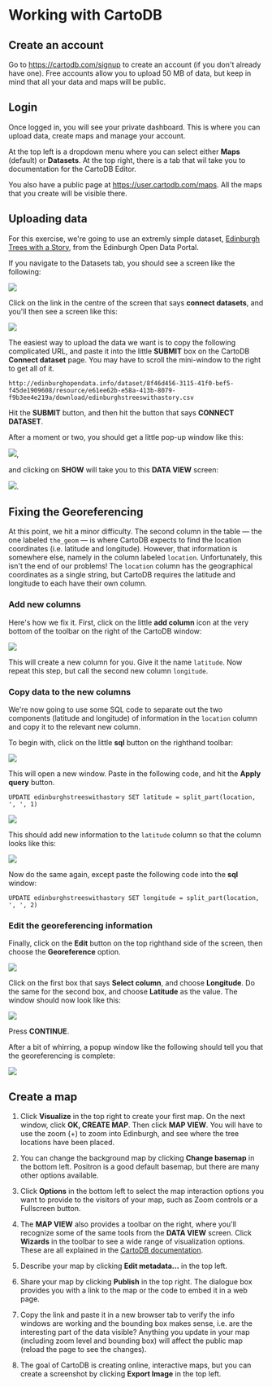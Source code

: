 # Working with CartoDB

## Create an account

Go to https://cartodb.com/signup to create an account (if you don't already have one). Free accounts allow you to upload 50 MB of data, but keep in mind that all your data and maps will be public.

## Login

Once logged in, you will see your private dashboard. This is where you can upload data, create maps and manage your account.

At the top left is a dropdown menu where you can select either **Maps** (default) or **Datasets**. At the top right, there is a tab that wil take you to documentation for the CartoDB Editor.

You also have a public page at https://user.cartodb.com/maps. All the maps that you create will be visible there.

## Uploading data

For this exercise, we're going to use an extremly simple dataset, [Edinburgh Trees with a Story](http://edinburghopendata.info/dataset/edinburgh-s-trees-with-a-story), from the Edinburgh Open Data Portal.

If you navigate to the Datasets tab, you should see a screen like the following:

![](images/carto1.tiff)

Click on the link in the centre of the screen that says **connect datasets**, and you'll then see a screen like this:

![](images/carto2.tiff)

The easiest way to upload the data we want is to copy the following complicated URL, and paste it into the little **SUBMIT** box on the CartoDB **Connect dataset** page. You may have to scroll the mini-window to the right to get all of it.

```
http://edinburghopendata.info/dataset/8f46d456-3115-41f0-bef5-f45de1909608/resource/e61ee62b-e58a-413b-8079-f9b3ee4e219a/download/edinburghstreeswithastory.csv
```

Hit the **SUBMIT** button, and then hit the button that says **CONNECT DATASET**. 

After a moment or two, you should get a little pop-up window like this:

![](images/carto3.tiff), 

and clicking on **SHOW** will take you to this **DATA VIEW** screen:

![](images/carto4.tiff).

## Fixing the Georeferencing

At this point, we hit a minor difficulty. The second column in the table &mdash; the one labeled `the_geom` &mdash; is where CartoDB expects to find the location coordinates (i.e. latitude and longitude). However, that information is somewhere else, namely in the column labeled `location`. 
Unfortunately, this isn't the end of our problems! The `location` column has the geographical coordinates as a single string, but CartoDB requires the latitude and longitude to each have their own column. 

### Add new columns

Here's how we fix it. First, click on the little **add column** icon at the very bottom of the toolbar on the right of the CartoDB window:

![](images/carto6a.tiff)

This will create a new column for you. Give it the name `latitude`. Now repeat this step, but call the second new column `longitude`.

### Copy data to the new columns

We're now going to use some SQL code to separate out the two components (latitude and longitude) of information in the `location` column and copy it to the relevant new column. 

To begin with, click on the little **sql** button on the righthand toolbar:

![](images/carto7.tiff)

This will open a new window. Paste in the following code, and hit the **Apply query** button.

```
UPDATE edinburghstreeswithastory SET latitude = split_part(location, ', ', 1)
```
![](images/carto9.tiff)

This should add new information to the `latitude` column so that the column looks like this:

![](images/carto8.tiff)

Now do the same again, except paste the following code into the **sql** window:

```
UPDATE edinburghstreeswithastory SET longitude = split_part(location, ', ', 2)
```

### Edit the georeferencing information

Finally, click on the **Edit** button on the top righthand side of the screen, then choose the **Georeference** option.

![](images/carto5.tiff)

Click on the first box that says **Select column**, and choose **Longitude**. Do the same for the second box, and choose **Latitude** as the value. The window should now look like this:

![](images/carto10.tiff) 

Press **CONTINUE**.

After a bit of whirring, a popup window like the following should tell you that the georeferencing is complete:

![](images/carto11.tiff) 

## Create a map

1. Click **Visualize** in the top right 
to create your first map. On the next window, click **OK, CREATE MAP**. Then click **MAP VIEW**. You will have to use the zoom (+) to zoom into Edinburgh, and see where the tree locations have been placed.

2. You can change the background map by clicking **Change basemap** in the bottom left. Positron is a good default basemap, but there are many other options available. 

3. Click **Options** in the bottom left to select the map interaction options you want to provide to the visitors of your map, such as Zoom controls or a Fullscreen button.

4. The **MAP VIEW** also provides a toolbar on the right, where you'll recognize some of the same tools from the **DATA VIEW** screen.  Click **Wizards** in the toolbar to see a wide range of visualization options. These are all explained in the [CartoDB documentation](http://docs.cartodb.com/cartodb-editor.html#wizards).

5. Describe your map by clicking **Edit metadata...** in the top left.

6. Share your map by clicking **Publish**  in the top right. The dialogue box provides you with a link to the map or the code to embed it in a web page. 

7. Copy the link and paste it in a new browser tab to verify the info windows are working and the bounding box makes sense, i.e. are the interesting part of the data visible? Anything you update in your map (including zoom level and bounding box) will affect the public map (reload the page to see the changes).

8. The goal of CartoDB is creating online, interactive maps, but you can create a screenshot by clicking **Export Image** in the top left. 
